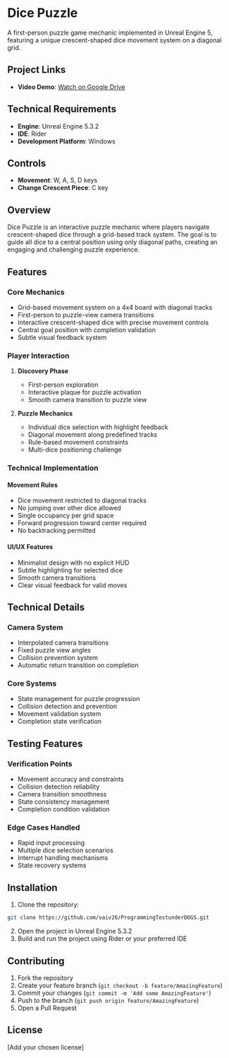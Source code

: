 # Dice Puzzle

A first-person puzzle game mechanic implemented in Unreal Engine 5, featuring a unique crescent-shaped dice movement system on a diagonal grid.

## Project Links
* **Video Demo**: [Watch on Google Drive](https://drive.google.com/file/d/1UKSYwOQMsROjfgP73scTWrkI-ewJCAqY/view?usp=sharing)

## Technical Requirements
* **Engine**: Unreal Engine 5.3.2
* **IDE**: Rider
* **Development Platform**: Windows

## Controls
* **Movement**: W, A, S, D keys
* **Change Crescent Piece**: C key

## Overview

Dice Puzzle is an interactive puzzle mechanic where players navigate crescent-shaped dice through a grid-based track system. The goal is to guide all dice to a central position using only diagonal paths, creating an engaging and challenging puzzle experience.

## Features

### Core Mechanics
- Grid-based movement system on a 4x4 board with diagonal tracks
- First-person to puzzle-view camera transitions
- Interactive crescent-shaped dice with precise movement controls
- Central goal position with completion validation
- Subtle visual feedback system

### Player Interaction
1. **Discovery Phase**
   - First-person exploration
   - Interactive plaque for puzzle activation
   - Smooth camera transition to puzzle view

2. **Puzzle Mechanics**
   - Individual dice selection with highlight feedback
   - Diagonal movement along predefined tracks
   - Rule-based movement constraints
   - Multi-dice positioning challenge

### Technical Implementation

#### Movement Rules
- Dice movement restricted to diagonal tracks
- No jumping over other dice allowed
- Single occupancy per grid space
- Forward progression toward center required
- No backtracking permitted

#### UI/UX Features
- Minimalist design with no explicit HUD
- Subtle highlighting for selected dice
- Smooth camera transitions
- Clear visual feedback for valid moves

## Technical Details

### Camera System
- Interpolated camera transitions
- Fixed puzzle view angles
- Collision prevention system
- Automatic return transition on completion

### Core Systems
- State management for puzzle progression
- Collision detection and prevention
- Movement validation system
- Completion state verification

## Testing Features

### Verification Points
- Movement accuracy and constraints
- Collision detection reliability
- Camera transition smoothness
- State consistency management
- Completion condition validation

### Edge Cases Handled
- Rapid input processing
- Multiple dice selection scenarios
- Interrupt handling mechanisms
- State recovery systems

## Installation

1. Clone the repository:
```bash
git clone https://github.com/vaiv26/ProgrammingTestunderDOGS.git
```
2. Open the project in Unreal Engine 5.3.2
3. Build and run the project using Rider or your preferred IDE

## Contributing

1. Fork the repository
2. Create your feature branch (`git checkout -b feature/AmazingFeature`)
3. Commit your changes (`git commit -m 'Add some AmazingFeature'`)
4. Push to the branch (`git push origin feature/AmazingFeature`)
5. Open a Pull Request

## License

[Add your chosen license]

